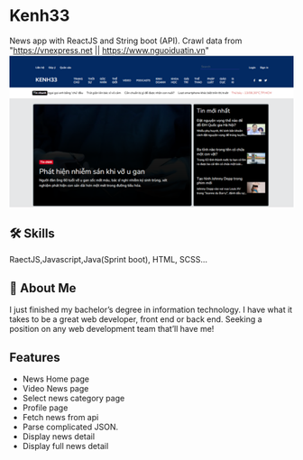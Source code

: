 
# Kenh33
News app with ReactJS and String boot (API). Crawl data from "https://vnexpress.net || https://www.nguoiduatin.vn"
![demo](https://raw.githubusercontent.com/canhhuu0511/web-tin-tuc/master/web-tin-tuc.png?raw=true "Title")


## 🛠 Skills
RaectJS,Javascript,Java(Sprint boot), HTML, SCSS...


## 🚀 About Me
I just finished my bachelor’s degree in information technology. I have what it takes to be a great web developer, front end or back end. Seeking a position on any web development team that’ll have me!




## Features

-  News Home page
- Video News page
- Select news category page
- Profile page
- Fetch news from api
- Parse complicated JSON.
- Display news detail
- Display full news detail

